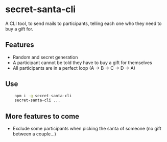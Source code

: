 secret-santa-cli
================

A CLI tool, to send mails to participants, telling each one who they need to buy a gift for.


Features
--------

- Random and secret generation
- A participant cannot be told they have to buy a gift for themselves
- All participants are in a perfect loop (A -> B -> C -> D -> A)


Use
---

```bash
    npm i -g secret-santa-cli
    secret-santa-cli ...
```


More features to come
---------------------

- Exclude some participants when picking the santa of someone (no gift between a couple...)
